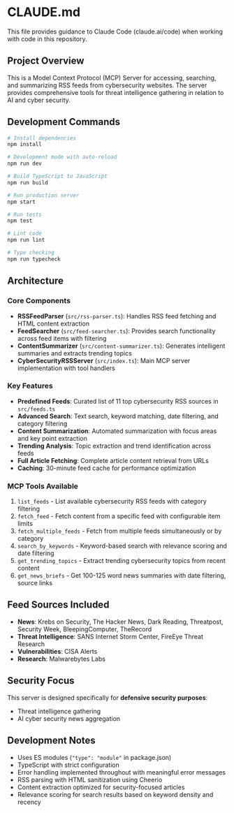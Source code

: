 # CLAUDE.md

This file provides guidance to Claude Code (claude.ai/code) when working with code in this repository.

## Project Overview

This is a Model Context Protocol (MCP) Server for accessing, searching, and summarizing RSS feeds from cybersecurity websites. The server provides comprehensive tools for threat intelligence gathering in relation to AI and cyber security.

## Development Commands

```bash
# Install dependencies
npm install

# Development mode with auto-reload
npm run dev

# Build TypeScript to JavaScript
npm run build

# Run production server
npm start

# Run tests
npm test

# Lint code
npm run lint

# Type checking
npm run typecheck
```

## Architecture

### Core Components

- **RSSFeedParser** (`src/rss-parser.ts`): Handles RSS feed fetching and HTML content extraction
- **FeedSearcher** (`src/feed-searcher.ts`): Provides search functionality across feed items with filtering
- **ContentSummarizer** (`src/content-summarizer.ts`): Generates intelligent summaries and extracts trending topics
- **CyberSecurityRSSServer** (`src/index.ts`): Main MCP server implementation with tool handlers

### Key Features

- **Predefined Feeds**: Curated list of 11 top cybersecurity RSS sources in `src/feeds.ts`
- **Advanced Search**: Text search, keyword matching, date filtering, and category filtering
- **Content Summarization**: Automated summarization with focus areas and key point extraction
- **Trending Analysis**: Topic extraction and trend identification across feeds
- **Full Article Fetching**: Complete article content retrieval from URLs
- **Caching**: 30-minute feed cache for performance optimization

### MCP Tools Available

1. `list_feeds` - List available cybersecurity RSS feeds with category filtering
2. `fetch_feed` - Fetch content from a specific feed with configurable item limits
3. `fetch_multiple_feeds` - Fetch from multiple feeds simultaneously or by category
4. `search_by_keywords` - Keyword-based search with relevance scoring and date filtering
5. `get_trending_topics` - Extract trending cybersecurity topics from recent content
6. `get_news_briefs` - Get 100-125 word news summaries with date filtering, source links

## Feed Sources Included

- **News**: Krebs on Security, The Hacker News, Dark Reading, Threatpost, Security Week, BleepingComputer, TheRecord
- **Threat Intelligence**: SANS Internet Storm Center, FireEye Threat Research  
- **Vulnerabilities**: CISA Alerts
- **Research**: Malwarebytes Labs

## Security Focus

This server is designed specifically for **defensive security purposes**:
- Threat intelligence gathering
- AI cyber security news aggregation

## Development Notes

- Uses ES modules (`"type": "module"` in package.json)
- TypeScript with strict configuration
- Error handling implemented throughout with meaningful error messages
- RSS parsing with HTML sanitization using Cheerio
- Content extraction optimized for security-focused articles
- Relevance scoring for search results based on keyword density and recency